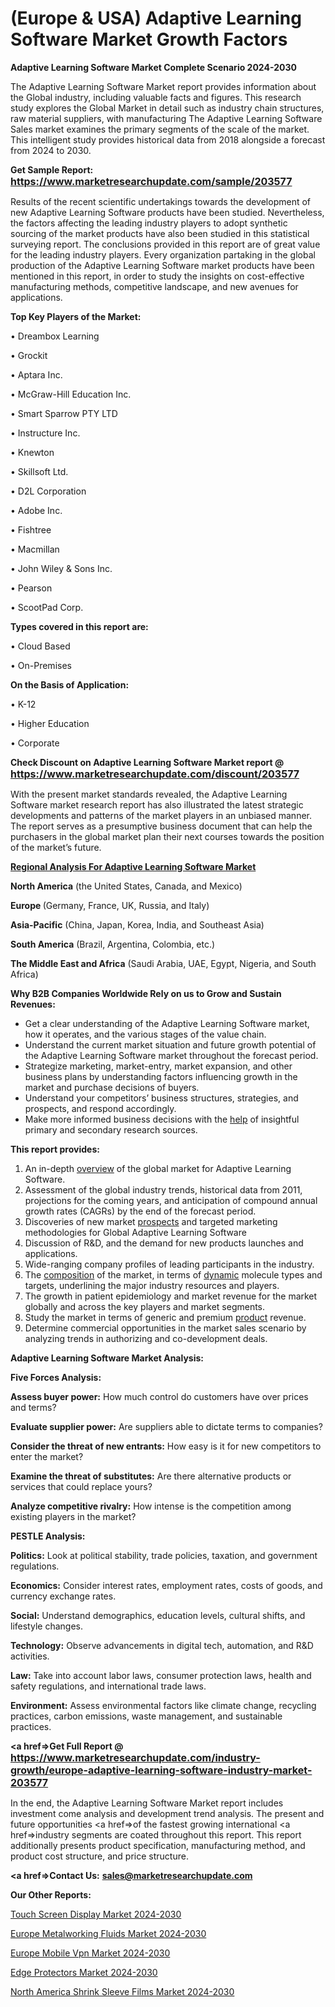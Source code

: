 # (Europe & USA) Adaptive Learning Software Market Growth Factors

<strong>Adaptive Learning Software Market Complete Scenario 2024-2030</strong>

The Adaptive Learning Software Market report provides information about the Global industry, including valuable facts and figures. This research study explores the Global Market in detail such as industry chain structures, raw material suppliers, with manufacturing The Adaptive Learning Software Sales market examines the primary segments of the scale of the market. This intelligent study provides historical data from 2018 alongside a forecast from 2024 to 2030.

<strong>Get Sample Report: <a href=https://www.marketresearchupdate.com/sample/203577><font size=3 color=#0000ff>https://www.marketresearchupdate.com/sample/203577</font></a></strong>

Results of the recent scientific undertakings towards the development of new Adaptive Learning Software products have been studied. Nevertheless, the factors affecting the leading industry players to adopt synthetic sourcing of the market products have also been studied in this statistical surveying report. The conclusions provided in this report are of great value for the leading industry players. Every organization partaking in the global production of the Adaptive Learning Software market products have been mentioned in this report, in order to study the insights on cost-effective manufacturing methods, competitive landscape, and new avenues for applications.

<strong>Top Key Players of the Market:</strong>

• Dreambox Learning

• Grockit

• Aptara Inc.

• McGraw-Hill Education Inc.

• Smart Sparrow PTY LTD

• Instructure Inc.

• Knewton

• Skillsoft Ltd.

• D2L Corporation

• Adobe Inc.

• Fishtree

• Macmillan

• John Wiley & Sons Inc.

• Pearson

• ScootPad Corp.

<strong>Types covered in this report are: </strong>

• Cloud Based

• On-Premises

<strong>On the Basis of Application:</strong>

• K-12

• Higher Education

• Corporate

<strong>Check Discount on Adaptive Learning Software Market report @ <a href=https://www.marketresearchupdate.com/discount/203577><font size=3 color=#0000ff>https://www.marketresearchupdate.com/discount/203577</font></a></strong>

With the present market standards revealed, the Adaptive Learning Software market research report has also illustrated the latest strategic developments and patterns of the market players in an unbiased manner. The report serves as a presumptive business document that can help the purchasers in the global market plan their next courses towards the position of the market’s future.

<strong><u><b>Regional Analysis For Adaptive Learning Software Market</b></u></strong>

<strong><b>North America</b></strong> (the United States, Canada, and Mexico)

<strong><b>Europe </b></strong>(Germany, France, UK, Russia, and Italy)

<strong><b>Asia-Pacific</b></strong> (China, Japan, Korea, India, and Southeast Asia)

<strong><b>South America</b></strong> (Brazil, Argentina, Colombia, etc.)

<strong><b>The Middle East and Africa</b></strong> (Saudi Arabia, UAE, Egypt, Nigeria, and South Africa)

<strong>Why B2B Companies Worldwide Rely on us to Grow and Sustain Revenues:</strong>
<ul>
  <li>Get a clear understanding of the Adaptive Learning Software market, how it operates, and the various stages of the value chain.</li>
  <li>Understand the current market situation and future growth potential of the Adaptive Learning Software market throughout the forecast period.</li>
  <li>Strategize marketing, market-entry, market expansion, and other business plans by understanding factors influencing growth in the market and purchase decisions of buyers.</li>
  <li>Understand your competitors’ business structures, strategies, and prospects, and respond accordingly.</li>
  <li>Make more informed business decisions with the <a href=ASDF991299>help</a> of insightful primary and secondary research sources.</li>
</ul>
<strong>This report provides:</strong>
<ol>
  <li>An in-depth <a href=>overview</a> of the global market for Adaptive Learning Software.</li>
  <li>Assessment of the global industry trends, historical data from 2011, projections for the coming years, and anticipation of compound annual growth rates (CAGRs) by the end of the forecast period.</li>
  <li>Discoveries of new market <a href=>prospects</a> and targeted marketing methodologies for Global Adaptive Learning Software</li>
  <li>Discussion of R&amp;D, and the demand for new products launches and applications.</li>
  <li>Wide-ranging company profiles of leading participants in the industry.</li>
  <li>The <a href=ASDF881288>composition</a> of the market, in terms of <a href=>dynamic</a> molecule types and targets, underlining the major industry resources and players.</li>
  <li>The growth in patient epidemiology and market revenue for the market globally and across the key players and market segments.</li>
  <li>Study the market in terms of generic and premium <a href=>product</a> revenue.</li>
  <li>Determine commercial opportunities in the market sales scenario by analyzing trends in authorizing and co-development deals.</li>
</ol>

<strong>Adaptive Learning Software Market Analysis:</strong>

<strong>Five Forces Analysis:</strong>

<strong>Assess buyer power:</strong> How much control do customers have over prices and terms?

<strong>Evaluate supplier power:</strong> Are suppliers able to dictate terms to companies?

<strong>Consider the threat of new entrants:</strong> How easy is it for new competitors to enter the market?

<strong>Examine the threat of substitutes:</strong> Are there alternative products or services that could replace yours?

<strong>Analyze competitive rivalry:</strong> How intense is the competition among existing players in the market?

<strong>PESTLE Analysis:</strong>

<strong>Politics:</strong> Look at political stability, trade policies, taxation, and government regulations.

<strong>Economics:</strong> Consider interest rates, employment rates, costs of goods, and currency exchange rates.

<strong>Social:</strong> Understand demographics, education levels, cultural shifts, and lifestyle changes.

<strong>Technology:</strong> Observe advancements in digital tech, automation, and R&D activities.

<strong>Law:</strong> Take into account labor laws, consumer protection laws, health and safety regulations, and international trade laws.

<strong>Environment:</strong> Assess environmental factors like climate change, recycling practices, carbon emissions, waste management, and sustainable practices.

<strong><a href=>Get Full Report</a> @ <a href=https://www.marketresearchupdate.com/industry-growth/europe-adaptive-learning-software-industry-market-203577><font size=3 color=#0000ff>https://www.marketresearchupdate.com/industry-growth/europe-adaptive-learning-software-industry-market-203577</font></a></strong>

In the end, the Adaptive Learning Software Market report includes investment come analysis and development trend analysis. The present and future opportunities <a href=>of</a> the fastest growing international <a href=>industry</a> segments are coated throughout this report. This report additionally presents product specification, manufacturing method, and product cost structure, and price structure.

<strong><a href=><strong>Contact Us:</strong></a></strong>
<strong>sales@marketresearchupdate.com</strong>

<strong>Our Other Reports:</strong>

<a href=https://www.linkedin.com/pulse/touch-screen-display-market-growth-possibilities>Touch Screen Display Market 2024-2030</a>

<a href=https://www.linkedin.com/pulse/europe-metalworking-fluids-market-size-production-value>Europe Metalworking Fluids Market 2024-2030</a>

<a href=https://www.linkedin.com/pulse/europe-mobile-vpn-market-2023-pointing-capture-largest>Europe Mobile Vpn Market 2024-2030</a>

<a href=https://www.linkedin.com/pulse/edge-protectors-market-size-growth-eze9f/>Edge Protectors Market 2024-2030</a>

<a href=https://www.linkedin.com/pulse/north-america-shrink-sleeve-films-market-e9fvf/>North America Shrink Sleeve Films Market 2024-2030</a>

